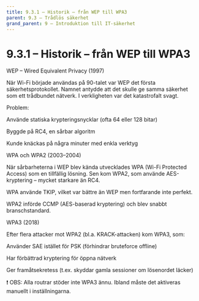 ```yaml
---
title: 9.3.1 – Historik – från WEP till WPA3
parent: 9.3 – Trådlös säkerhet
grand_parent: 9 – Introduktion till IT-säkerhet
---
```

# 9.3.1 – Historik – från WEP till WPA3

WEP – Wired Equivalent Privacy (1997)

När Wi-Fi började användas på 90-talet var WEP det första säkerhetsprotokollet. Namnet antydde att det skulle ge samma säkerhet som ett trådbundet nätverk. I verkligheten var det katastrofalt svagt.

Problem:

Använde statiska krypteringsnycklar (ofta 64 eller 128 bitar)

Byggde på RC4, en sårbar algoritm

Kunde knäckas på några minuter med enkla verktyg

WPA och WPA2 (2003–2004)

När sårbarheterna i WEP blev kända utvecklades WPA (Wi-Fi Protected Access) som en tillfällig lösning. Sen kom WPA2, som använde AES-kryptering – mycket starkare än RC4.

WPA använde TKIP, vilket var bättre än WEP men fortfarande inte perfekt.

WPA2 införde CCMP (AES-baserad kryptering) och blev snabbt branschstandard.

WPA3 (2018)

Efter flera attacker mot WPA2 (bl.a. KRACK-attacken) kom WPA3, som:

Använder SAE istället för PSK (förhindrar bruteforce offline)

Har förbättrad kryptering för öppna nätverk

Ger framåtsekretess (t.ex. skyddar gamla sessioner om lösenordet läcker)

❗ OBS: Alla routrar stöder inte WPA3 ännu. Ibland måste det aktiveras manuellt i inställningarna.

